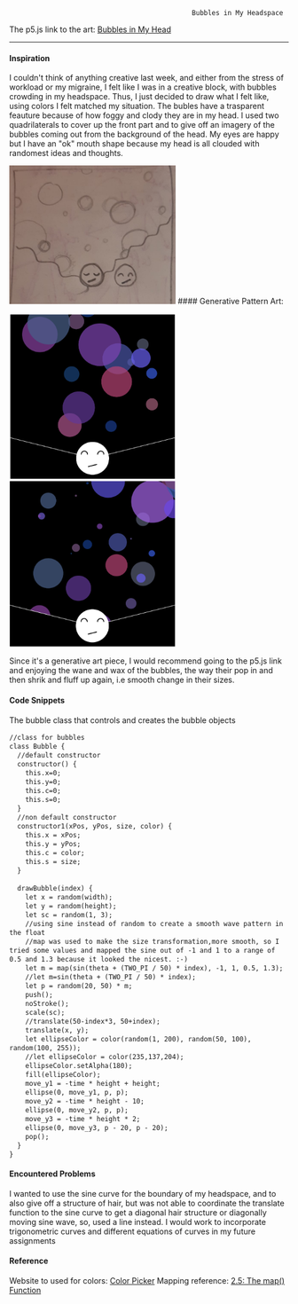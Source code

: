 
                                                  Bubbles in My Headspace
                                                  
                                                  
The p5.js link to the art: [Bubbles in My Head](https://editor.p5js.org/maishahoq/sketches/cvFCaD4Db)

***     

#### Inspiration 

I couldn't think of anything creative last week, and either from the stress of workload or my migraine, I felt like I was in a creative block, with bubbles crowding  in my headspace. Thus, I just decided to draw what I felt like, using colors I felt matched my situation.
The bubles have a trasparent feauture because of how foggy and clody they are in my head.
I used two quadrilaterals to cover up the front part and to give off an imagery of the bubbles coming out from the background of the head.
My eyes are happy but I have an "ok" mouth shape because my head is all clouded with randomest ideas and thoughts.

<img src="https://github.com/maishahoq/Intro-to-IM/blob/main/Assignment/Assignment3/273815152_470724207876264_2122613047034017782_n.jpg" alt="Inspiration" width="300"  style="float:middle"/> 
#### Generative Pattern Art: 


   <img src="https://github.com/maishahoq/Intro-to-IM/blob/main/Assignment/Assignment3/Screen%20Shot%202022-02-17%20at%205.54.17%20PM.png" alt="Shot-1" width="300" style="float:middle"/>         <img src="https://github.com/maishahoq/Intro-to-IM/blob/main/Assignment/Assignment3/Screen%20Shot%202022-02-17%20at%205.55.36%20PM.png" alt="Shot-2" width="300"  style="float:middle"/>  

Since it's a generative art piece, I would recommend going to the p5.js link and enjoying the wane and wax of the bubbles, the way their pop in and then shrik and fluff up again, i.e smooth change in their sizes.

#### Code Snippets

The bubble class that controls and creates the bubble objects

```````````````````````````````````````````````
//class for bubbles
class Bubble {
  //default constructor
  constructor() {
    this.x=0;
    this.y=0;
    this.c=0;
    this.s=0;
  }
  //non default constructor
  constructor1(xPos, yPos, size, color) {
    this.x = xPos;
    this.y = yPos;
    this.c = color;
    this.s = size;
  }

  drawBubble(index) {
    let x = random(width);
    let y = random(height);
    let sc = random(1, 3);
    //using sine instead of random to create a smooth wave pattern in the float
    //map was used to make the size transformation,more smooth, so I tried some values and mapped the sine out of -1 and 1 to a range of 0.5 and 1.3 because it looked the nicest. :-)
    let m = map(sin(theta + (TWO_PI / 50) * index), -1, 1, 0.5, 1.3);
    //let m=sin(theta + (TWO_PI / 50) * index);
    let p = random(20, 50) * m;
    push();
    noStroke();
    scale(sc);
    //translate(50-index*3, 50+index);
    translate(x, y);
    let ellipseColor = color(random(1, 200), random(50, 100), random(100, 255));
    //let ellipseColor = color(235,137,204);
    ellipseColor.setAlpha(180);
    fill(ellipseColor);
    move_y1 = -time * height + height;
    ellipse(0, move_y1, p, p);
    move_y2 = -time * height - 10;
    ellipse(0, move_y2, p, p);
    move_y3 = -time * height * 2;
    ellipse(0, move_y3, p - 20, p - 20);
    pop();
  }
}
```````````````````````````````````````````````

#### Encountered Problems

I wanted to use the sine curve for the boundary of my headspace, and to also give off a structure of hair, but was not able to coordinate the translate function to the sine curve to get a diagonal hair structure or diagonally moving sine wave, so, used a line instead. I would work to incorporate trigonometric curves and different equations of curves in my future assignments


#### Reference
Website to used for colors: [Color Picker](https://htmlcolorcodes.com/color-picker/)
Mapping reference: [2.5: The map() Function](https://www.youtube.com/watch?v=nicMAoW6u1g)



